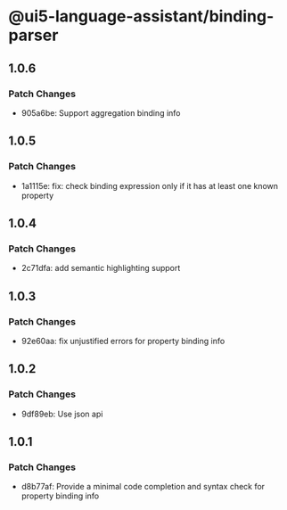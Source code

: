 # @ui5-language-assistant/binding-parser

## 1.0.6

### Patch Changes

- 905a6be: Support aggregation binding info

## 1.0.5

### Patch Changes

- 1a1115e: fix: check binding expression only if it has at least one known property

## 1.0.4

### Patch Changes

- 2c71dfa: add semantic highlighting support

## 1.0.3

### Patch Changes

- 92e60aa: fix unjustified errors for property binding info

## 1.0.2

### Patch Changes

- 9df89eb: Use json api

## 1.0.1

### Patch Changes

- d8b77af: Provide a minimal code completion and syntax check for property binding info
